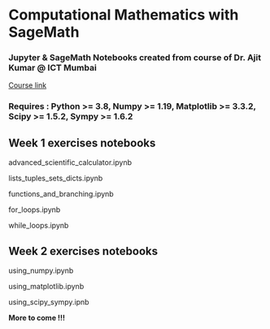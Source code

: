 # Computational Mathematics with SageMath

### Jupyter & SageMath Notebooks created from course of Dr. Ajit Kumar @ ICT Mumbai

[Course link](https://onlinecourses.nptel.ac.in/noc21_ma29/course)

### Requires : Python >= 3.8, Numpy >= 1.19, Matplotlib >= 3.3.2, Scipy >= 1.5.2, Sympy >= 1.6.2


## Week 1 exercises notebooks

advanced_scientific_calculator.ipynb

lists_tuples_sets_dicts.ipynb

functions_and_branching.ipynb

for_loops.ipynb

while_loops.ipynb

## Week 2 exercises notebooks

using_numpy.ipynb

using_matplotlib.ipynb

using_scipy_sympy.ipnb


**More to come !!!**
